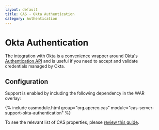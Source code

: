 ```yaml
---
layout: default
title: CAS - Okta Authentication
category: Authentication
---
```


# Okta Authentication

The integration with Okta is a convenience wrapper around [Okta's Authentication API](https://developer.okta.com/docs/api/resources/authn.html) and 
is useful if you need to accept and validate credentials managed by Okta.

## Configuration

Support is enabled by including the following dependency in the WAR overlay:

{% include casmodule.html group="org.apereo.cas" module="cas-server-support-okta-authentication" %}

To see the relevant list of CAS properties, please [review this guide](../configuration/Configuration-Properties.html#okta-authentication).
